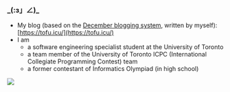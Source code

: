 ### \_(:з」∠)\_

+ My blog (based on the [December blogging system](https://github.com/trinitrotofu/December), written by myself): [https://tofu.icu/](https://tofu.icu/)
+ I am
  + a software engineering specialist student at the University of Toronto
  + a team member of the University of Toronto ICPC (International Collegiate Programming Contest) team
  + a former contestant of Informatics Olympiad (in high school)

[![](https://github-readme-stats.vercel.app/api?username=trinitrotofu&show_icons=true&theme=dracula)](https://github.com/trinitrotofu)

